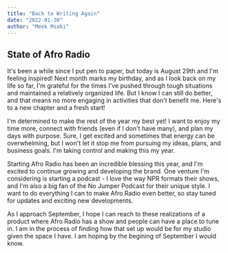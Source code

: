 ```yaml
---
title: "Back to Writing Again"
date: "2022-01-30"
author: "Meek Msaki"
---
```


## State of Afro Radio

It's been a while since I put pen to paper, but today is August 29th and I'm feeling inspired! Next month marks my birthday, and as I look back on my life so far, I'm grateful for the times I've pushed through tough situations and maintained a relatively organized life. But I know I can still do better, and that means no more engaging in activities that don't benefit me. Here's to a new chapter and a fresh start!

I'm determined to make the rest of the year my best yet! I want to enjoy my time more, connect with friends (even if I don't have many), and plan my days with purpose. Sure, I get excited and sometimes that energy can be overwhelming, but I won't let it stop me from pursuing my ideas, plans, and business goals. I'm taking control and making this my year.

Starting Afro Radio has been an incredible blessing this year, and I'm excited to continue growing and developing the brand. One venture I'm considering is starting a podcast - I love the way NPR formats their shows, and I'm also a big fan of the No Jumper Podcast for their unique style. I want to do everything I can to make Afro Radio even better, so stay tuned for updates and exciting new developments.

As I approach September, I hope I can reach to these realizations of a product where Afro Radio has a show and people can have a place to tune in. I am in the process of finding how that set up would be for my studio given the space I have. I am hoping by the begining of September I would know.